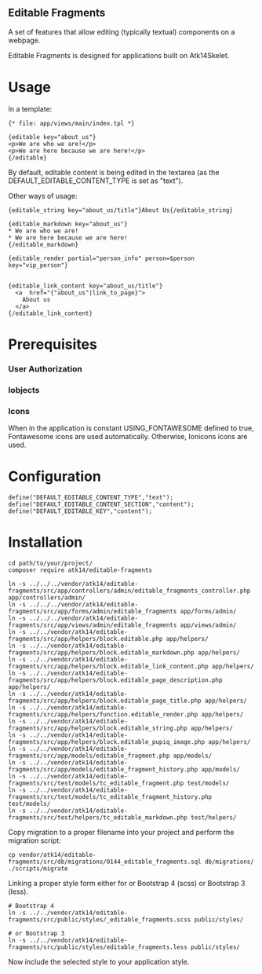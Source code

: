 Editable Fragments
------------------

A set of features that allow editing (typically textual) components on a webpage.

Editable Fragments is designed for applications built on Atk14Skelet.

Usage
=====

In a template:

    {* file: app/views/main/index.tpl *}

    {editable key="about_us"}
    <p>We are who we are!</p>
    <p>We are here because we are here!</p>
    {/editable}

By default, editable content is being edited in the textarea (as the DEFAULT_EDITABLE_CONTENT_TYPE is set as "text").

Other ways of usage:

    {editable_string key="about_us/title"}About Us{/editable_string}

    {editable_markdown key="about_us"}
    * We are who we are!
    * We are here because we are here!
    {/editable_markdown}

    {editable_render partial="person_info" person=$person key="vip_person"}


    {editable_link_content key="about_us/title"}
      <a  href="{"about_us"|link_to_page}">
        About us
      </a>
    {/editable_link_content}

Prerequisites
=============

### User Authorization

### Iobjects

### Icons

When in the application is constant USING_FONTAWESOME defined to true, Fontawesome icons are used automatically. Otherwise, Ionicons icons are used.


Configuration
=============

    define("DEFAULT_EDITABLE_CONTENT_TYPE","text");
    define("DEFAULT_EDITABLE_CONTENT_SECTION","content");
    define("DEFAULT_EDITABLE_KEY","content");

Installation
============

    cd path/to/your/project/
    composer require atk14/editable-fragments

    ln -s ../../../vendor/atk14/editable-fragments/src/app/controllers/admin/editable_fragments_controller.php app/controllers/admin/
    ln -s ../../../vendor/atk14/editable-fragments/src/app/forms/admin/editable_fragments app/forms/admin/
    ln -s ../../../vendor/atk14/editable-fragments/src/app/views/admin/editable_fragments app/views/admin/
    ln -s ../../vendor/atk14/editable-fragments/src/app/helpers/block.editable.php app/helpers/
    ln -s ../../vendor/atk14/editable-fragments/src/app/helpers/block.editable_markdown.php app/helpers/
    ln -s ../../vendor/atk14/editable-fragments/src/app/helpers/block.editable_link_content.php app/helpers/
    ln -s ../../vendor/atk14/editable-fragments/src/app/helpers/block.editable_page_description.php app/helpers/
    ln -s ../../vendor/atk14/editable-fragments/src/app/helpers/block.editable_page_title.php app/helpers/
    ln -s ../../vendor/atk14/editable-fragments/src/app/helpers/function.editable_render.php app/helpers/
    ln -s ../../vendor/atk14/editable-fragments/src/app/helpers/block.editable_string.php app/helpers/
    ln -s ../../vendor/atk14/editable-fragments/src/app/helpers/block.editable_pupiq_image.php app/helpers/
    ln -s ../../vendor/atk14/editable-fragments/src/app/models/editable_fragment.php app/models/
    ln -s ../../vendor/atk14/editable-fragments/src/app/models/editable_fragment_history.php app/models/
    ln -s ../../vendor/atk14/editable-fragments/src/test/models/tc_editable_fragment.php test/models/
    ln -s ../../vendor/atk14/editable-fragments/src/test/models/tc_editable_fragment_history.php test/models/
    ln -s ../../vendor/atk14/editable-fragments/src/test/helpers/tc_editable_markdown.php test/helpers/

Copy migration to a proper filename into your project and perform the migration script:

    cp vendor/atk14/editable-fragments/src/db/migrations/0144_editable_fragments.sql db/migrations/
    ./scripts/migrate

Linking a proper style form either for  or Bootstrap 4 (scss) or Bootstrap 3 (less).

    # Bootstrap 4
    ln -s ../../vendor/atk14/editable-fragments/src/public/styles/_editable_fragments.scss public/styles/

    # or Bootstrap 3
    ln -s ../../vendor/atk14/editable-fragments/src/public/styles/editable_fragments.less public/styles/

Now include the selected style to your application style.

[//]: # ( vim: set ts=2 et: )
